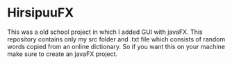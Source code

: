 # HirsipuuFX


This was a old school project in which I added GUI with javaFX. This repository contains only my src folder and .txt file which consists of random words copied 
from an online dictionary. So if you want this on your machine make sure to create an javaFX project.
